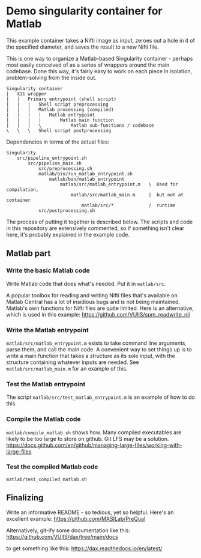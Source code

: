 # Demo singularity container for Matlab

This example container takes a Nifti image as input, zeroes out a hole in it of
the specified diameter, and saves the result to a new Nifti file.

This is one way to organize a Matlab-based Singularity container - 
perhaps most easily conceived of as a series of wrappers around the main 
codebase. Done this way, it's fairly easy to work on each piece in isolation,
problem-solving from the inside out.

    Singularity container
    |   X11 wrapper
    |   |   Primary entrypoint (shell script)
    |   |   |   Shell script preprocessing
    |   |   |   Matlab processing (compiled)
    |   |   |   |   Matlab entrypoint
    |   |   |   |       Matlab main function
    |   |   |   \           Matlab sub-functions / codebase
    \   \   \   Shell script postprocessing

Dependencies in terms of the actual files:

    Singularity
        src/pipeline_entrypoint.sh
            src/pipeline_main.sh
                src/preprocessing.sh
                matlab/bin/run_matlab_entrypoint.sh
                    matlab/bin/matlab_entrypoint
                        matlab/src/matlab_entrypoint.m   \  Used for compilation,
                            matlab/src/matlab_main.m     |  but not at container
                                matlab/src/*             /  runtime
                src/postprocessing.sh
                

The process of putting it together is described below. The scripts and code in
this repository are extensively commented, so if something isn't clear here,
it's probably explained in the example code.

## Matlab part

### Write the basic Matlab code

Write Matlab code that does what's needed. Put it in `matlab/src`.

A popular toolbox for reading and writing Nifti files that's available on Matlab
Central has a lot of insidious bugs and is not being maintained. Matlab's own 
functions for Nifti files are quite limited. Here is an alternative, which is
used in this example: 
https://github.com/VUIIS/spm_readwrite_nii

### Write the Matlab entrypoint

`matlab/src/matlab_entrypoint.m` exists to take command line arguments, parse 
them, and call the main code. A convenient way to set things up is to write a 
main function that takes a structure as its sole input, with the structure
containing whatever inputs are needed. See `matlab/src/matlab_main.m` for an 
example of this.

### Test the Matlab entrypoint

The script `matlab/src/test_matlab_entrypoint.m` is an example of how to do this.

### Compile the Matlab code

`matlab/compile_matlab.sh` shows how. Many compiled executables are likely to be
too large to store on github. Git LFS may be a solution.
https://docs.github.com/en/github/managing-large-files/working-with-large-files

### Test the compiled Matlab code

`matlab/test_compiled_matlab.sh`


## Finalizing

Write an informative README - so tedious, yet so helpful. Here's an excellent 
example: https://github.com/MASILab/PreQual

Alternatively, git-ify some documentation like this:
https://github.com/VUIIS/dax/tree/main/docs

to get something like this:
https://dax.readthedocs.io/en/latest/

